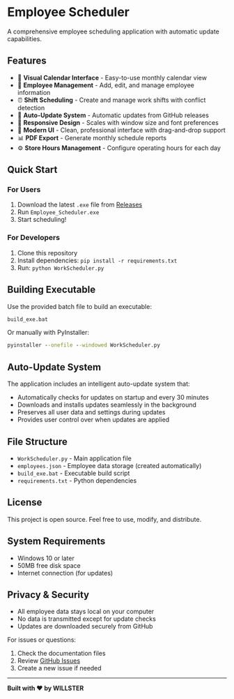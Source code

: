# Employee Scheduler

A comprehensive employee scheduling application with automatic update capabilities.

## Features

- 📅 **Visual Calendar Interface** - Easy-to-use monthly calendar view
- 👥 **Employee Management** - Add, edit, and manage employee information  
- ⏰ **Shift Scheduling** - Create and manage work shifts with conflict detection
- 🔄 **Auto-Update System** - Automatic updates from GitHub releases
- 📱 **Responsive Design** - Scales with window size and font preferences
- 🎨 **Modern UI** - Clean, professional interface with drag-and-drop support
- 📊 **PDF Export** - Generate monthly schedule reports
- ⚙️ **Store Hours Management** - Configure operating hours for each day

## Quick Start

### For Users
1. Download the latest `.exe` file from [Releases](../../releases)
2. Run `Employee_Scheduler.exe`
3. Start scheduling!

### For Developers
1. Clone this repository
2. Install dependencies: `pip install -r requirements.txt`
3. Run: `python WorkScheduler.py`

## Building Executable

Use the provided batch file to build an executable:
```cmd
build_exe.bat
```

Or manually with PyInstaller:
```cmd
pyinstaller --onefile --windowed WorkScheduler.py
```

## Auto-Update System

The application includes an intelligent auto-update system that:
- Automatically checks for updates on startup and every 30 minutes
- Downloads and installs updates seamlessly in the background
- Preserves all user data and settings during updates
- Provides user control over when updates are applied

## File Structure

- `WorkScheduler.py` - Main application file
- `employees.json` - Employee data storage (created automatically)
- `build_exe.bat` - Executable build script
- `requirements.txt` - Python dependencies

## License

This project is open source. Feel free to use, modify, and distribute.

## System Requirements

- Windows 10 or later
- 50MB free disk space  
- Internet connection (for updates)

## Privacy & Security

- All employee data stays local on your computer
- No data is transmitted except for update checks
- Updates are downloaded securely from GitHub

For issues or questions:
1. Check the documentation files
2. Review [GitHub Issues](../../issues)
3. Create a new issue if needed

---

**Built with ❤️ by WILLSTER**